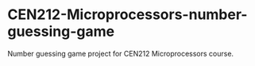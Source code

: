 # CEN212-Microprocessors-number-guessing-game
Number guessing game project for CEN212 Microprocessors course.
